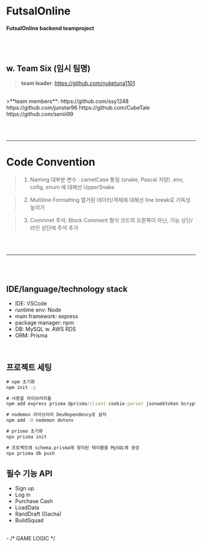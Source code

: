 # FutsalOnline

#### FutsalOnline backend teamproject
<br><br>

## w. Team Six (임시 팀명)

>**team leader**: 
https://github.com/nuketuna1101
<br>
>**team members**: 
https://github.com/ssy1248
https://github.com/junstar96
https://github.com/CubeTale
https://github.com/seniii99


<br><br>

---

# Code Convention

> 1) Naming 
    대부분 변수 : camelCase 통일 (snake, Pascal 지양)
    .env, cofig, enum 에 대해선 UpperSnake
    
> 2) Multiline Formatting
    열거된 데이터/객체에 대해선 line break로 가독성 높이기

> 3) Commnet 주석: Block Comment 형식
    코드의 오른쪽이 아닌, 기능 상단/ 라인 상단에 주석 추가





<br><br>

---

<br><br>

## IDE/language/technology stack
- IDE: VSCode
- runtime env: Node
- main framework: express
- package manager: npm
- DB: MySQL w. AWS RDS
- ORM: Prisma

<br>

## 프로젝트 세팅
```cmd
# npm 초기화
npm init -y

# 사용할 라이브러리들
npm add express prisma @prisma/client cookie-parser jsonwebtoken bcrypt winston winston-daily-rotate-file

# nodemon 라이브러리 DevDependency로 설치
npm add -D nodemon dotenv

# prisma 초기화
npx prisma init

# 프로젝트에 schema.prisma에 정의된 테이블을 MySQL에 생성
npx prisma db push

```

## 필수 기능 API

- Sign up
- Log in
- Purchase Cash
- LoadData
- RandDraft (Gacha)
- BuildSquad
<br>
- /* GAME LOGIC */
